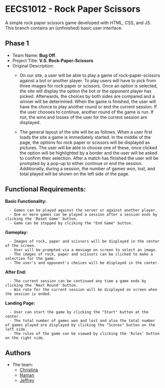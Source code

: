 
# EECS1012 - Rock Paper Scissors

A simple rock paper scissors game developed with HTML, CSS, and JS. This branch contains an (unfinished) basic user interface.





## Phase 1

- Team Name: **Bug Off**.
- Project Title: **V.S. Rock-Paper-Scissors**
- Original Description:
    - On our site, a user will be able to play a game of rock-paper-scissors against a bot or another player. To play users will have to pick from three images for rock paper or scissors. Once an option is selected, the site will display the option the bot or the opponent player has picked. Afterwards, the choices by both sides are compared and a winner will be determined. When the game is finished, the user will have the choice to play another round or end the current session. If the user chooses to continue, another round of the game is run. If not, the wins and losses of the user for the current session are displayed. 

    - The general layout of the site will be as follows. When a user first loads the site a game is immediately started. In the middle of the page, the options for rock paper or scissors will be displayed as pictures. The user will be able to choose one of these, once clicked the option will be highlighted by a border and the user will be asked to confirm their selection. After a match has finished the user will be prompted by a pop-up to either continue or end the session. Additionally, during a session, the number of games won, lost, and total played will be shown on the left side of the page.

## Functional Requirements:

**Basic Functionality:**

      - Games can be played against the server or against another player.
      - One or more games can be played a session after a session ends by clicking the 'Reset Game' button.
      - Game can be stopped by clciking the "End Game" button.

 **Gameplay:**
 
      - Images of rock, paper and scissors will be displayed in the center of the screen.
      - User will be prompted via a message on screen to select an image.
      - The images of rock, paper and scissors can be clicked to make a selection for the game.
      - The user's and opponent's choices will be displayed in the center.

 **After End:**
 
      - The current session can be continued any time a game ends by clicking the 'Next Round' button. 
      - Win rate for the current session will be displayed on screen when the session is ended.

 **Landing Page:**
 
      - User can start the game by clicking the "Start" button at the center.
      - The total number of games won and lost and also the total number of games played are displayed by clicking the "Scores" button on the left side.
      - The rules of the game can be viewed by clicking the 'Rules' button on the right side.





    




  
## Authors
- The team:
    - [Christina](https://github.com/Not-Macaroni)
    - [Naman](https://github.com/namanrai)
    - [Jeffrey](https://github.com/PLtheRobot)


